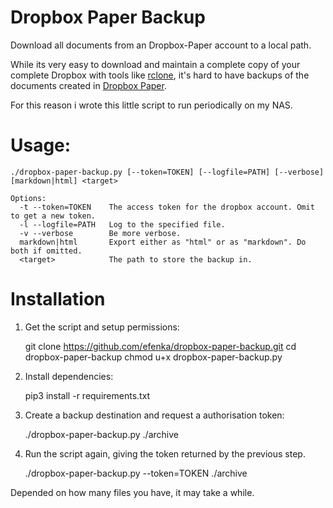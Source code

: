 # Dropbox Paper Backup

Download all documents from an Dropbox-Paper account to a local path.

While its very easy to download and maintain a complete copy of your complete Dropbox with tools like [rclone](http://rclone.org/), it's hard to have backups of the documents created in [Dropbox Paper](paper.dropbox.com).

For this reason i wrote this little script to run periodically on my NAS.


# Usage:

    ./dropbox-paper-backup.py [--token=TOKEN] [--logfile=PATH] [--verbose] [markdown|html] <target>

    Options:
      -t --token=TOKEN    The access token for the dropbox account. Omit to get a new token.
      -l --logfile=PATH   Log to the specified file.
      -v --verbose        Be more verbose.
      markdown|html       Export either as "html" or as "markdown". Do both if omitted.
      <target>            The path to store the backup in.


# Installation

1. Get the script and setup permissions:

    git clone https://github.com/efenka/dropbox-paper-backup.git
    cd dropbox-paper-backup
    chmod u+x dropbox-paper-backup.py

2. Install dependencies:

    pip3 install -r requirements.txt

3. Create a backup destination and request a authorisation token:

    ./dropbox-paper-backup.py ./archive

4. Run the script again, giving the token returned by the previous step.

    ./dropbox-paper-backup.py --token=TOKEN ./archive

Depended on how many files you have, it may take a while.
